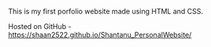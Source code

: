 This is my first porfolio website made using HTML and CSS.

Hosted on GitHub - https://shaan2522.github.io/Shantanu_PersonalWebsite/

